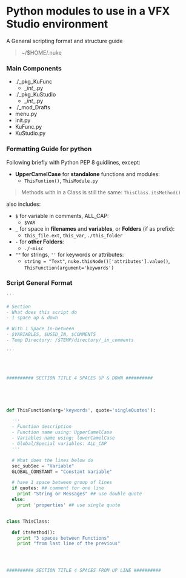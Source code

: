 # Python modules to use in a VFX Studio environment
A General scripting format and structure guide

>~/$HOME/.nuke

### Main Components
  - ./_pkg_KuFunc
    - \__int__.py
  - ./_pkg_KuStudio
    - \__int__.py
  - ./_mod_Drafts
  - menu.py
  - init.py
  - KuFunc.py
  - KuStudio.py

### Formatting Guide for python
Following briefly with Python PEP 8 guidlines, except:

- **UpperCamelCase** for **standalone** functions and modules:
  - `ThisFuntion()`, `ThisModule.py`

> Methods with in a Class is still the same: `ThisClass.itsMethod()`

also includes:
- `$` for variable in comments, ALL_CAP:
  - `$VAR`
- `_` for space in **filenames** and **variables**, or **Folders** (if as prefix):
  - `this_file.ext`, `this_var`, `./this_folder`
- `-` for **other Folders**:
  - `./-misc`
- `""` for strings, `''` for keywords or attributes:
  - `string = "Text"`, `nuke.thisNode()['attributes'].value()`, `ThisFunction(argument='keywords')`


### Script General Format
```python
'''

# Section
- What does this script do
- 1 space up & down

# With 1 Space In-between
- $VARIABLES, $USED_IN, $COMMENTS
- Temp Directory: /$TEMP/directory/_in_comments

'''




########## SECTION TITLE 4 SPACES UP & DOWN ##########





def ThisFunction(arg='keywords', quote='singleQuotes'):

  '''
  - Function description
  - Function name using: UpperCamelCase
  - Variables name using: lowerCamelCase
  - Global/Special variables: ALL_CAP
  '''

  # What does the lines below do
  sec_subSec = "Variable"
  GLOBAL_CONSTANT = "Constant Variable"

  # have 1 space between group of lines
  if quotes: ## comment for one line
    print "String or Messages" ## use double quote
  else:
    print 'properties' ## use single quote


class ThisClass:

  def itsMethod():
    print "3 spaces between Functions"
    print "from last line of the previous"




########## SECTION TITLE 4 SPACES FROM UP LINE ##########





```
